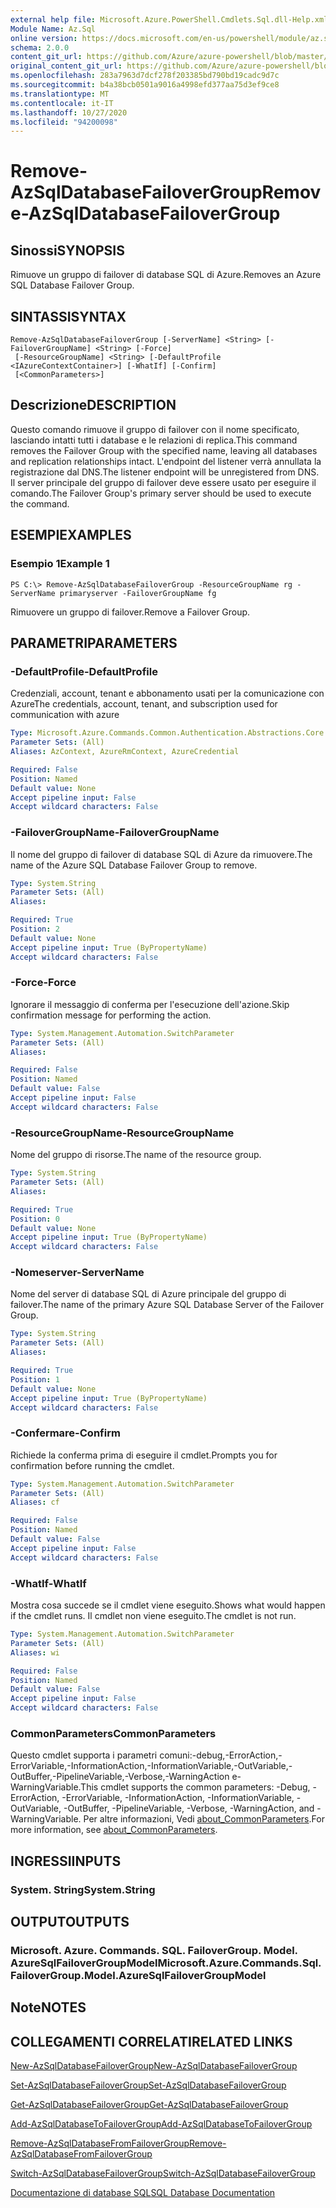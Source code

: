 ```yaml
---
external help file: Microsoft.Azure.PowerShell.Cmdlets.Sql.dll-Help.xml
Module Name: Az.Sql
online version: https://docs.microsoft.com/en-us/powershell/module/az.sql/remove-azsqldatabasefailovergroup
schema: 2.0.0
content_git_url: https://github.com/Azure/azure-powershell/blob/master/src/Sql/Sql/help/Remove-AzSqlDatabaseFailoverGroup.md
original_content_git_url: https://github.com/Azure/azure-powershell/blob/master/src/Sql/Sql/help/Remove-AzSqlDatabaseFailoverGroup.md
ms.openlocfilehash: 283a7963d7dcf278f203385bd790bd19cadc9d7c
ms.sourcegitcommit: b4a38bcb0501a9016a4998efd377aa75d3ef9ce8
ms.translationtype: MT
ms.contentlocale: it-IT
ms.lasthandoff: 10/27/2020
ms.locfileid: "94200098"
---
```

# <span data-ttu-id="92f4a-101">Remove-AzSqlDatabaseFailoverGroup</span><span class="sxs-lookup"><span data-stu-id="92f4a-101">Remove-AzSqlDatabaseFailoverGroup</span></span>

## <span data-ttu-id="92f4a-102">Sinossi</span><span class="sxs-lookup"><span data-stu-id="92f4a-102">SYNOPSIS</span></span>
<span data-ttu-id="92f4a-103">Rimuove un gruppo di failover di database SQL di Azure.</span><span class="sxs-lookup"><span data-stu-id="92f4a-103">Removes an Azure SQL Database Failover Group.</span></span>

## <span data-ttu-id="92f4a-104">SINTASSI</span><span class="sxs-lookup"><span data-stu-id="92f4a-104">SYNTAX</span></span>

```
Remove-AzSqlDatabaseFailoverGroup [-ServerName] <String> [-FailoverGroupName] <String> [-Force]
 [-ResourceGroupName] <String> [-DefaultProfile <IAzureContextContainer>] [-WhatIf] [-Confirm]
 [<CommonParameters>]
```

## <span data-ttu-id="92f4a-105">Descrizione</span><span class="sxs-lookup"><span data-stu-id="92f4a-105">DESCRIPTION</span></span>
<span data-ttu-id="92f4a-106">Questo comando rimuove il gruppo di failover con il nome specificato, lasciando intatti tutti i database e le relazioni di replica.</span><span class="sxs-lookup"><span data-stu-id="92f4a-106">This command removes the Failover Group with the specified name, leaving all databases and replication relationships intact.</span></span> <span data-ttu-id="92f4a-107">L'endpoint del listener verrà annullata la registrazione dal DNS.</span><span class="sxs-lookup"><span data-stu-id="92f4a-107">The listener endpoint will be unregistered from DNS.</span></span>
<span data-ttu-id="92f4a-108">Il server principale del gruppo di failover deve essere usato per eseguire il comando.</span><span class="sxs-lookup"><span data-stu-id="92f4a-108">The Failover Group's primary server should be used to execute the command.</span></span>

## <span data-ttu-id="92f4a-109">ESEMPI</span><span class="sxs-lookup"><span data-stu-id="92f4a-109">EXAMPLES</span></span>

### <span data-ttu-id="92f4a-110">Esempio 1</span><span class="sxs-lookup"><span data-stu-id="92f4a-110">Example 1</span></span>
```
PS C:\> Remove-AzSqlDatabaseFailoverGroup -ResourceGroupName rg -ServerName primaryserver -FailoverGroupName fg
```

<span data-ttu-id="92f4a-111">Rimuovere un gruppo di failover.</span><span class="sxs-lookup"><span data-stu-id="92f4a-111">Remove a Failover Group.</span></span>

## <span data-ttu-id="92f4a-112">PARAMETRI</span><span class="sxs-lookup"><span data-stu-id="92f4a-112">PARAMETERS</span></span>

### <span data-ttu-id="92f4a-113">-DefaultProfile</span><span class="sxs-lookup"><span data-stu-id="92f4a-113">-DefaultProfile</span></span>
<span data-ttu-id="92f4a-114">Credenziali, account, tenant e abbonamento usati per la comunicazione con Azure</span><span class="sxs-lookup"><span data-stu-id="92f4a-114">The credentials, account, tenant, and subscription used for communication with azure</span></span>

```yaml
Type: Microsoft.Azure.Commands.Common.Authentication.Abstractions.Core.IAzureContextContainer
Parameter Sets: (All)
Aliases: AzContext, AzureRmContext, AzureCredential

Required: False
Position: Named
Default value: None
Accept pipeline input: False
Accept wildcard characters: False
```

### <span data-ttu-id="92f4a-115">-FailoverGroupName</span><span class="sxs-lookup"><span data-stu-id="92f4a-115">-FailoverGroupName</span></span>
<span data-ttu-id="92f4a-116">Il nome del gruppo di failover di database SQL di Azure da rimuovere.</span><span class="sxs-lookup"><span data-stu-id="92f4a-116">The name of the Azure SQL Database Failover Group to remove.</span></span>

```yaml
Type: System.String
Parameter Sets: (All)
Aliases:

Required: True
Position: 2
Default value: None
Accept pipeline input: True (ByPropertyName)
Accept wildcard characters: False
```

### <span data-ttu-id="92f4a-117">-Force</span><span class="sxs-lookup"><span data-stu-id="92f4a-117">-Force</span></span>
<span data-ttu-id="92f4a-118">Ignorare il messaggio di conferma per l'esecuzione dell'azione.</span><span class="sxs-lookup"><span data-stu-id="92f4a-118">Skip confirmation message for performing the action.</span></span>

```yaml
Type: System.Management.Automation.SwitchParameter
Parameter Sets: (All)
Aliases:

Required: False
Position: Named
Default value: False
Accept pipeline input: False
Accept wildcard characters: False
```

### <span data-ttu-id="92f4a-119">-ResourceGroupName</span><span class="sxs-lookup"><span data-stu-id="92f4a-119">-ResourceGroupName</span></span>
<span data-ttu-id="92f4a-120">Nome del gruppo di risorse.</span><span class="sxs-lookup"><span data-stu-id="92f4a-120">The name of the resource group.</span></span>

```yaml
Type: System.String
Parameter Sets: (All)
Aliases:

Required: True
Position: 0
Default value: None
Accept pipeline input: True (ByPropertyName)
Accept wildcard characters: False
```

### <span data-ttu-id="92f4a-121">-Nomeserver</span><span class="sxs-lookup"><span data-stu-id="92f4a-121">-ServerName</span></span>
<span data-ttu-id="92f4a-122">Nome del server di database SQL di Azure principale del gruppo di failover.</span><span class="sxs-lookup"><span data-stu-id="92f4a-122">The name of the primary Azure SQL Database Server of the Failover Group.</span></span>

```yaml
Type: System.String
Parameter Sets: (All)
Aliases:

Required: True
Position: 1
Default value: None
Accept pipeline input: True (ByPropertyName)
Accept wildcard characters: False
```

### <span data-ttu-id="92f4a-123">-Confermare</span><span class="sxs-lookup"><span data-stu-id="92f4a-123">-Confirm</span></span>
<span data-ttu-id="92f4a-124">Richiede la conferma prima di eseguire il cmdlet.</span><span class="sxs-lookup"><span data-stu-id="92f4a-124">Prompts you for confirmation before running the cmdlet.</span></span>

```yaml
Type: System.Management.Automation.SwitchParameter
Parameter Sets: (All)
Aliases: cf

Required: False
Position: Named
Default value: False
Accept pipeline input: False
Accept wildcard characters: False
```

### <span data-ttu-id="92f4a-125">-WhatIf</span><span class="sxs-lookup"><span data-stu-id="92f4a-125">-WhatIf</span></span>
<span data-ttu-id="92f4a-126">Mostra cosa succede se il cmdlet viene eseguito.</span><span class="sxs-lookup"><span data-stu-id="92f4a-126">Shows what would happen if the cmdlet runs.</span></span>
<span data-ttu-id="92f4a-127">Il cmdlet non viene eseguito.</span><span class="sxs-lookup"><span data-stu-id="92f4a-127">The cmdlet is not run.</span></span>

```yaml
Type: System.Management.Automation.SwitchParameter
Parameter Sets: (All)
Aliases: wi

Required: False
Position: Named
Default value: False
Accept pipeline input: False
Accept wildcard characters: False
```

### <span data-ttu-id="92f4a-128">CommonParameters</span><span class="sxs-lookup"><span data-stu-id="92f4a-128">CommonParameters</span></span>
<span data-ttu-id="92f4a-129">Questo cmdlet supporta i parametri comuni:-debug,-ErrorAction,-ErrorVariable,-InformationAction,-InformationVariable,-OutVariable,-OutBuffer,-PipelineVariable,-Verbose,-WarningAction e-WarningVariable.</span><span class="sxs-lookup"><span data-stu-id="92f4a-129">This cmdlet supports the common parameters: -Debug, -ErrorAction, -ErrorVariable, -InformationAction, -InformationVariable, -OutVariable, -OutBuffer, -PipelineVariable, -Verbose, -WarningAction, and -WarningVariable.</span></span> <span data-ttu-id="92f4a-130">Per altre informazioni, Vedi [about_CommonParameters](http://go.microsoft.com/fwlink/?LinkID=113216).</span><span class="sxs-lookup"><span data-stu-id="92f4a-130">For more information, see [about_CommonParameters](http://go.microsoft.com/fwlink/?LinkID=113216).</span></span>

## <span data-ttu-id="92f4a-131">INGRESSI</span><span class="sxs-lookup"><span data-stu-id="92f4a-131">INPUTS</span></span>

### <span data-ttu-id="92f4a-132">System. String</span><span class="sxs-lookup"><span data-stu-id="92f4a-132">System.String</span></span>

## <span data-ttu-id="92f4a-133">OUTPUT</span><span class="sxs-lookup"><span data-stu-id="92f4a-133">OUTPUTS</span></span>

### <span data-ttu-id="92f4a-134">Microsoft. Azure. Commands. SQL. FailoverGroup. Model. AzureSqlFailoverGroupModel</span><span class="sxs-lookup"><span data-stu-id="92f4a-134">Microsoft.Azure.Commands.Sql.FailoverGroup.Model.AzureSqlFailoverGroupModel</span></span>

## <span data-ttu-id="92f4a-135">Note</span><span class="sxs-lookup"><span data-stu-id="92f4a-135">NOTES</span></span>

## <span data-ttu-id="92f4a-136">COLLEGAMENTI CORRELATI</span><span class="sxs-lookup"><span data-stu-id="92f4a-136">RELATED LINKS</span></span>

[<span data-ttu-id="92f4a-137">New-AzSqlDatabaseFailoverGroup</span><span class="sxs-lookup"><span data-stu-id="92f4a-137">New-AzSqlDatabaseFailoverGroup</span></span>](./New-AzSqlDatabaseFailoverGroup.md)

[<span data-ttu-id="92f4a-138">Set-AzSqlDatabaseFailoverGroup</span><span class="sxs-lookup"><span data-stu-id="92f4a-138">Set-AzSqlDatabaseFailoverGroup</span></span>](./Set-AzSqlDatabaseFailoverGroup.md)

[<span data-ttu-id="92f4a-139">Get-AzSqlDatabaseFailoverGroup</span><span class="sxs-lookup"><span data-stu-id="92f4a-139">Get-AzSqlDatabaseFailoverGroup</span></span>](./Get-AzSqlDatabaseFailoverGroup.md)

[<span data-ttu-id="92f4a-140">Add-AzSqlDatabaseToFailoverGroup</span><span class="sxs-lookup"><span data-stu-id="92f4a-140">Add-AzSqlDatabaseToFailoverGroup</span></span>](./Add-AzSqlDatabaseToFailoverGroup.md)

[<span data-ttu-id="92f4a-141">Remove-AzSqlDatabaseFromFailoverGroup</span><span class="sxs-lookup"><span data-stu-id="92f4a-141">Remove-AzSqlDatabaseFromFailoverGroup</span></span>](./Remove-AzSqlDatabaseFromFailoverGroup.md)

[<span data-ttu-id="92f4a-142">Switch-AzSqlDatabaseFailoverGroup</span><span class="sxs-lookup"><span data-stu-id="92f4a-142">Switch-AzSqlDatabaseFailoverGroup</span></span>](./Switch-AzSqlDatabaseFailoverGroup.md)

[<span data-ttu-id="92f4a-143">Documentazione di database SQL</span><span class="sxs-lookup"><span data-stu-id="92f4a-143">SQL Database Documentation</span></span>](https://docs.microsoft.com/azure/sql-database/)
